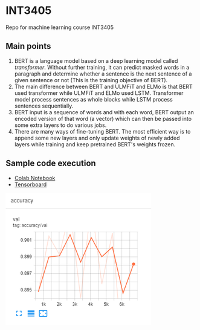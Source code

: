 # INT3405
Repo for machine learning course INT3405

## Main points
1. BERT is a language model based on a deep learning model called *transformer*. Without further training, it can predict masked words in a paragraph and determine whether a sentence is the next sentence of a given sentence or not (This is the training objective of BERT).
2. The main difference between BERT and ULMFiT and ELMo is that BERT used transformer while ULMFiT and ELMo used LSTM. Transformer model process sentences as whole blocks while LSTM process sentences sequentially.
3. BERT input is a sequence of words and with each word, BERT output an encoded version of that word (a vector) which can then be passed into some extra layers to do various jobs.
4. There are many ways of fine-tuning BERT. The most efficient way is to append some new layers and only update weights of newly added layers while training and keep pretrained BERT's weights frozen.

## Sample code execution
- [Colab Notebook](https://colab.research.google.com/drive/1uyJ-QcdHjDllCdCo91WBtZPei6tSKM-G?usp=sharing)
- [Tensorboard](https://tensorboard.dev/experiment/Lv1BERAdRDKjWBX1xKz1Lg/#scalars)

![accuracy](images/version_0_acc.png)
